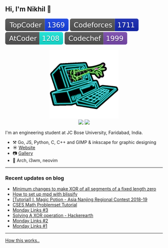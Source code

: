 ## Hi, I'm Nikhil :wave: 
 [![Topcoder](assets/badges/topcoder.svg)](https://topcoder.com/members/nikhil1_raghav) [![Codeforces](assets/badges/codeforces.svg)](https://codeforces.com/profile/nikhil1_raghav) [![Atcoder](assets/badges/atcoder.svg)](https://atcoder.jp/users/nikhil1_raghav) [![Codechef](assets/badges/codechef.svg)](https://codechef.com/users/nikhil1_raghav)
 <p align="center">
 <a href="https://nikhilraghav.codes">
  <img src="assets/giphy.gif", width="auto", height="220" title="Credit to dianapietrzyk for this gif",/> <br>
  </a>
  <img src="https://github-readme-stats.vercel.app/api?username=nikhil1raghav&show_icons=true&hide_border=true&count_private=true&theme=tokyonight&include_all_commits=true", width="400"/>
  <img src="https://github-readme-stats.vercel.app/api/top-langs/?username=nikhil1raghav&layout=compact&theme=tokyonight&hide_border=true", width="325"/> <br>
  </p>

I'm an engineering student at JC Bose University, Faridabad, India.

- :hammer_and_pick: Go, JS, Python, C, C++ and GIMP & inkscape for graphic designing
- :sunny: [Website](https://raghavnikhil.com)
- :camera: [Gallery](https://gallery.raghavnikhil.com)
- :seedling: Arch, i3wm, neovim

---

### Recent updates on blog
<!-- blog starts -->
* [Minimum changes to make XOR of all segments of a fixed length zero](https://raghavnikhil.com/posts/subarray-xor-zero/)
* [How to set up mpd with blissify](https://raghavnikhil.com/posts/mpd-with-bliss/)
* [[Tutorial] I. Magic Potion - Asia Nanjing Regional Contest 2018-19](https://raghavnikhil.com/posts/magic-potion/)
* [CSES Math Problemset Tutorial](https://raghavnikhil.com/posts/cses-math/)
* [Monday Links #3](https://raghavnikhil.com/posts/links3/)
* [Solving A XOR operation - Hackerearth](https://raghavnikhil.com/posts/xor-operation/)
* [Monday Links #2](https://raghavnikhil.com/posts/links2/)
* [Monday Links #1](https://raghavnikhil.com/posts/links1/)
<!-- blog ends -->
---
[How this works..](https://raghavnikhil.com/posts/selfupdate/)


